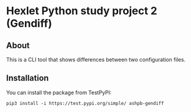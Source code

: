 # Hexlet Python study project 2 (Gendiff)



## About

This is a CLI tool that shows differences between two configuration files.

## Installation

You can install the package from TestPyPI:
```
pip3 install -i https://test.pypi.org/simple/ ashpb-gendiff
```

